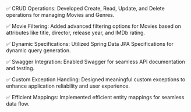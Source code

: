 ✅ CRUD Operations: Developed Create, Read, Update, and Delete operations for managing Movies and Genres.

✅ Movie Filtering: Added advanced filtering options for Movies based on attributes like title, director, release year, and IMDb rating.

✅ Dynamic Specifications: Utilized Spring Data JPA Specifications for dynamic query generation.

✅ Swagger Integration: Enabled Swagger for seamless API documentation and testing.

✅ Custom Exception Handling: Designed meaningful custom exceptions to enhance application reliability and user experience.

✅ Efficient Mappings: Implemented efficient entity mappings for seamless data flow.
